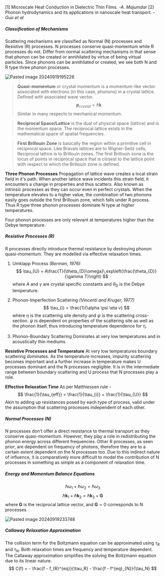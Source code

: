 [1] Microscale Heat Conduction in Dielectric Thin Films. *-A. Majumdar*
[2] Phonon hydrodynamics and its applications in nanoscale heat transport. *-Guo et al*

##### Classification of Mechanisms
Scattering mechanisms are classified as Normal (N) processes and Resistive (R) processes.
N processes conserve quasi-momentum while R processes do not. Differ from normal scattering mechanisms in that sense that phonon can be created or annihilated by virtue of being virtual particles.
Since phonons can be annihilated or created, we see both N and R type three phonon processes.

![Pasted image 20240919195226](Pasted%20image%2020240919195226.png)

> **Quasi-momentum** or crystal momentum is a momentum-like vector associated with electrons (in this case, phonons) in a crystal lattice. Defined with associated wave vector.$$\mathbf{p}_{crystal} = \hbar \mathbf{k}$$Similar in many respects to mechanical momentum.

> **Reciprocal Space/Lattice** is the dual of physical space (lattice) and is the momentum space. The reciprocal lattice exists in the mathematical space of spatial frequencies.


> **First Brillouin Zone** is basically the region within a primitive cell in reciprocal space. Like Bravais lattices are to Wigner-Seitz cells, Reciprocal lattice is to Brillouin zones.
> The first Brillouin zone is the locus of points in reciprocal space that is closest to the lattice point with respect to which the Brillouin zone is defined. 

**Three Phonon Processes**
Propagation of lattice wave creates a local strain field in it's path. When another lattice wave incidents this strain field, it encounters a change in properties and thus scatters. Also known as intrinsic processes as they can occur even in perfect crystals.
When the temperature elevates to a higher value, the combination of two phonons easily goes outside the first Brillouin zone, which falls under R process. Thus R type three phonon processes dominate N type at higher temperatures.

Four phonon processes are only relevant at temperatures higher than the Debye temperature.

##### Resistive Processes (R)
R processes directly introduce thermal resistance by destroying phonon quasi-momentum. They are modelled via effective relaxation times. 

1. Umklapp Process
   *(Berman, 1976)*
   $$
   \tau_{U} = A\frac{T}{\theta_{D}\omega}\,exp\left(\frac{\theta_{D}}{\gamma T}\right)
   $$
   where $A$ and $\gamma$ are crystal specific constants and $\theta_{D}$ is the Debye temperature.
   
2. Phonon-Imperfection Scattering
   *(Vincenti and Kruger, 1977)*
   $$
   \tau_{i} = \frac{1}{\alpha \psi \eta v}
   $$
   where $\eta$ is the scattering site density and $\psi$ is the scattering cross-section. $\psi$ is dependent on properties of the scattering site as well as the phonon itself, thus introducing temperature dependence for $\tau_i$.
   
3. Phonon-Boundary Scattering
   Dominates at very low temperatures and in acoustically thin mediums.

**Resistive Processes and Temperature**
At very low temperatures boundary scattering dominates. As the temperature increases, impurity scattering becomes important and a further increase in temperature makes U processes dominant and the N processes negligible. It is in the intermediate range between boundary scattering and U process that N processes play a role.

**Effective Relaxation Time**
As per Matthiessen rule -
$$
\frac{1}{\tau_{eff}} = \frac{1}{\tau_{i}} + \frac{1}{\tau_{U}}
$$
Akin to adding up resistances posed by each type of process, valid under the assumption that scattering processes independent of each other.

##### Normal Processes (N)
N processes don't offer a direct resistance to thermal transport as they conserve quasi-momentum. However, they play a role in redistributing the phonon energy across different frequencies.
Other R processes, as seen prior, are dependent on frequency of photons, therefore they are to a certain extent dependent on the N processes too. Due to this indirect nature of influence, it is comparatively more difficult to model the contribution of N processes in something as simple as a component of relaxation time.

##### Energy and Momentum Balance Equations
$$
\hbar \omega_{1} + \hbar \omega_{2} = \hbar \omega_{3} 
$$
$$
\hbar \mathbf{k}_{1} + \hbar \mathbf{k}_{2} = \hbar \mathbf{k}_{3} + \mathbf{G}
$$
where $\mathbf{G}$ is the reciprocal lattice vector, and $\mathbf{G} = 0$ corresponds to N processes.

![Pasted image 20240919233748](Pasted%20image%2020240919233748.png)

##### Callaway Relaxation Approximation
The collision term for the Boltzmann equation can be approximated using $\tau_{R}$ and $\tau_N$. Both relaxation times are frequency and temperature dependent. The Callaway approximation simplifies the solving the Boltzmann equation due to its linear nature.
$$
C(f) = - \frac{f - f_{R}^{eq}}{\tau_R} - \frac{f - f^{eq}_{N}}{\tau_N}
$$

